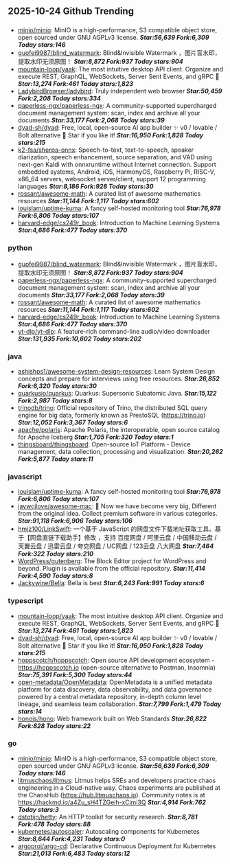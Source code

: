 ## 2025-10-24 Github Trending

### 
* [minio/minio](https://github.com/minio/minio): MinIO is a high-performance, S3 compatible object store, open sourced under GNU AGPLv3 license. ***Star:56,639 Fork:6,309 Today stars:146***
* [guofei9987/blind_watermark](https://github.com/guofei9987/blind_watermark): Blind&Invisible Watermark ，图片盲水印，提取水印无须原图！ ***Star:8,872 Fork:937 Today stars:904***
* [mountain-loop/yaak](https://github.com/mountain-loop/yaak): The most intuitive desktop API client. Organize and execute REST, GraphQL, WebSockets, Server Sent Events, and gRPC 🦬 ***Star:13,274 Fork:461 Today stars:1,823***
* [LadybirdBrowser/ladybird](https://github.com/LadybirdBrowser/ladybird): Truly independent web browser ***Star:50,459 Fork:2,208 Today stars:334***
* [paperless-ngx/paperless-ngx](https://github.com/paperless-ngx/paperless-ngx): A community-supported supercharged document management system: scan, index and archive all your documents ***Star:33,177 Fork:2,068 Today stars:39***
* [dyad-sh/dyad](https://github.com/dyad-sh/dyad): Free, local, open-source AI app builder ✨ v0 / lovable / Bolt alternative 🌟 Star if you like it! ***Star:16,950 Fork:1,828 Today stars:215***
* [k2-fsa/sherpa-onnx](https://github.com/k2-fsa/sherpa-onnx): Speech-to-text, text-to-speech, speaker diarization, speech enhancement, source separation, and VAD using next-gen Kaldi with onnxruntime without Internet connection. Support embedded systems, Android, iOS, HarmonyOS, Raspberry Pi, RISC-V, x86_64 servers, websocket server/client, support 12 programming languages ***Star:8,186 Fork:928 Today stars:30***
* [rossant/awesome-math](https://github.com/rossant/awesome-math): A curated list of awesome mathematics resources ***Star:11,144 Fork:1,117 Today stars:602***
* [louislam/uptime-kuma](https://github.com/louislam/uptime-kuma): A fancy self-hosted monitoring tool ***Star:76,978 Fork:6,806 Today stars:107***
* [harvard-edge/cs249r_book](https://github.com/harvard-edge/cs249r_book): Introduction to Machine Learning Systems ***Star:4,686 Fork:477 Today stars:370***

### python
* [guofei9987/blind_watermark](https://github.com/guofei9987/blind_watermark): Blind&Invisible Watermark ，图片盲水印，提取水印无须原图！ ***Star:8,872 Fork:937 Today stars:904***
* [paperless-ngx/paperless-ngx](https://github.com/paperless-ngx/paperless-ngx): A community-supported supercharged document management system: scan, index and archive all your documents ***Star:33,177 Fork:2,068 Today stars:39***
* [rossant/awesome-math](https://github.com/rossant/awesome-math): A curated list of awesome mathematics resources ***Star:11,144 Fork:1,117 Today stars:602***
* [harvard-edge/cs249r_book](https://github.com/harvard-edge/cs249r_book): Introduction to Machine Learning Systems ***Star:4,686 Fork:477 Today stars:370***
* [yt-dlp/yt-dlp](https://github.com/yt-dlp/yt-dlp): A feature-rich command-line audio/video downloader ***Star:131,935 Fork:10,602 Today stars:202***

### java
* [ashishps1/awesome-system-design-resources](https://github.com/ashishps1/awesome-system-design-resources): Learn System Design concepts and prepare for interviews using free resources. ***Star:26,852 Fork:6,320 Today stars:30***
* [quarkusio/quarkus](https://github.com/quarkusio/quarkus): Quarkus: Supersonic Subatomic Java. ***Star:15,122 Fork:2,987 Today stars:8***
* [trinodb/trino](https://github.com/trinodb/trino): Official repository of Trino, the distributed SQL query engine for big data, formerly known as PrestoSQL (https://trino.io) ***Star:12,052 Fork:3,367 Today stars:6***
* [apache/polaris](https://github.com/apache/polaris): Apache Polaris, the interoperable, open source catalog for Apache Iceberg ***Star:1,705 Fork:320 Today stars:1***
* [thingsboard/thingsboard](https://github.com/thingsboard/thingsboard): Open-source IoT Platform - Device management, data collection, processing and visualization. ***Star:20,262 Fork:5,877 Today stars:11***

### javascript
* [louislam/uptime-kuma](https://github.com/louislam/uptime-kuma): A fancy self-hosted monitoring tool ***Star:76,978 Fork:6,806 Today stars:107***
* [jaywcjlove/awesome-mac](https://github.com/jaywcjlove/awesome-mac):  Now we have become very big, Different from the original idea. Collect premium software in various categories. ***Star:91,118 Fork:6,906 Today stars:106***
* [hmjz100/LinkSwift](https://github.com/hmjz100/LinkSwift): 一个基于 JavaScript 的网盘文件下载地址获取工具。基于【网盘直链下载助手】修改 ，支持 百度网盘 / 阿里云盘 / 中国移动云盘 / 天翼云盘 / 迅雷云盘 / 夸克网盘 / UC网盘 / 123云盘 八大网盘 ***Star:7,464 Fork:322 Today stars:210***
* [WordPress/gutenberg](https://github.com/WordPress/gutenberg): The Block Editor project for WordPress and beyond. Plugin is available from the official repository. ***Star:11,414 Fork:4,590 Today stars:8***
* [Jackywine/Bella](https://github.com/Jackywine/Bella): Bella is best ***Star:6,243 Fork:991 Today stars:6***

### typescript
* [mountain-loop/yaak](https://github.com/mountain-loop/yaak): The most intuitive desktop API client. Organize and execute REST, GraphQL, WebSockets, Server Sent Events, and gRPC 🦬 ***Star:13,274 Fork:461 Today stars:1,823***
* [dyad-sh/dyad](https://github.com/dyad-sh/dyad): Free, local, open-source AI app builder ✨ v0 / lovable / Bolt alternative 🌟 Star if you like it! ***Star:16,950 Fork:1,828 Today stars:215***
* [hoppscotch/hoppscotch](https://github.com/hoppscotch/hoppscotch): Open source API development ecosystem - https://hoppscotch.io (open-source alternative to Postman, Insomnia) ***Star:75,391 Fork:5,300 Today stars:44***
* [open-metadata/OpenMetadata](https://github.com/open-metadata/OpenMetadata): OpenMetadata is a unified metadata platform for data discovery, data observability, and data governance powered by a central metadata repository, in-depth column level lineage, and seamless team collaboration. ***Star:7,799 Fork:1,479 Today stars:14***
* [honojs/hono](https://github.com/honojs/hono): Web framework built on Web Standards ***Star:26,822 Fork:828 Today stars:22***

### go
* [minio/minio](https://github.com/minio/minio): MinIO is a high-performance, S3 compatible object store, open sourced under GNU AGPLv3 license. ***Star:56,639 Fork:6,309 Today stars:146***
* [litmuschaos/litmus](https://github.com/litmuschaos/litmus): Litmus helps SREs and developers practice chaos engineering in a Cloud-native way. Chaos experiments are published at the ChaosHub (https://hub.litmuschaos.io). Community notes is at https://hackmd.io/a4Zu_sH4TZGeih-xCimi3Q ***Star:4,914 Fork:762 Today stars:3***
* [dstotijn/hetty](https://github.com/dstotijn/hetty): An HTTP toolkit for security research. ***Star:8,781 Fork:478 Today stars:88***
* [kubernetes/autoscaler](https://github.com/kubernetes/autoscaler): Autoscaling components for Kubernetes ***Star:8,644 Fork:4,231 Today stars:0***
* [argoproj/argo-cd](https://github.com/argoproj/argo-cd): Declarative Continuous Deployment for Kubernetes ***Star:21,013 Fork:6,483 Today stars:12***
